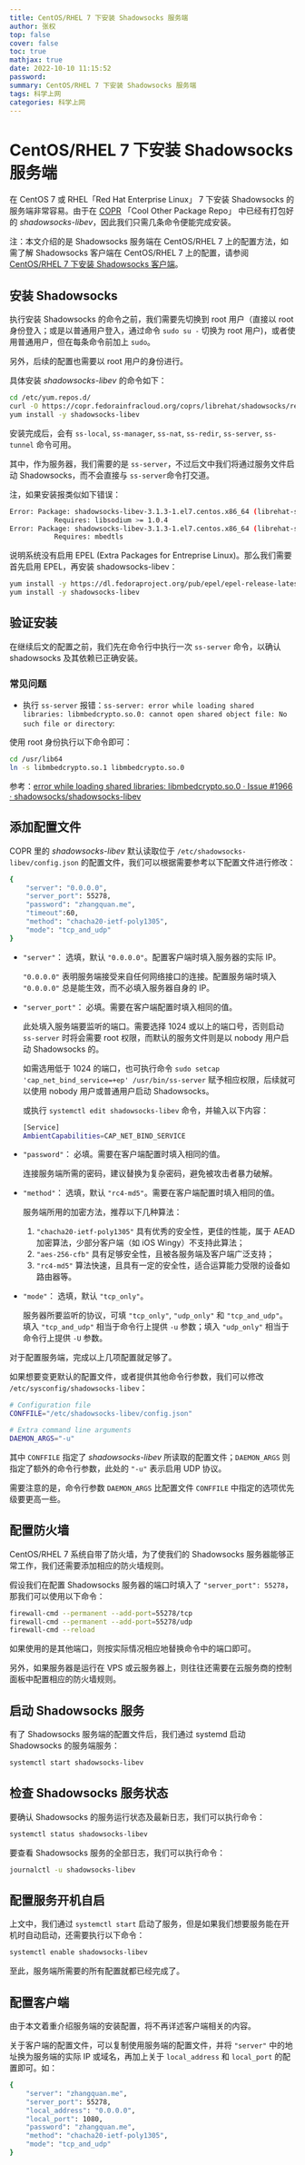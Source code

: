```yaml
---
title: CentOS/RHEL 7 下安装 Shadowsocks 服务端
author: 张权
top: false
cover: false
toc: true
mathjax: true
date: 2022-10-10 11:15:52
password:
summary: CentOS/RHEL 7 下安装 Shadowsocks 服务端
tags: 科学上网
categories: 科学上网
---
```


# CentOS/RHEL 7 下安装 Shadowsocks 服务端

在 CentOS 7 或 RHEL「Red Hat Enterprise Linux」 7 下安装 Shadowsocks 的服务端非常容易。由于在 [COPR](https://copr.fedorainfracloud.org/coprs/librehat/shadowsocks/) 「Cool Other Package Repo」 中已经有打包好的 *shadowsocks-libev*，因此我们只需几条命令便能完成安装。

注：本文介绍的是 Shadowsocks 服务端在 CentOS/RHEL 7 上的配置方法，如需了解 Shadowsocks 客户端在 CentOS/RHEL 7 上的配置，请参阅 [CentOS/RHEL 7 下安装 Shadowsocks 客户端](https://zhangquan.me/2022/10/09/centos-rhel-7-xia-an-zhuang-shadowsocks-ke-hu-duan/)。

## 安装 Shadowsocks

执行安装 Shadowsocks 的命令之前，我们需要先切换到 root 用户（直接以 root 身份登入；或是以普通用户登入，通过命令 `sudo su -` 切换为 root 用户)，或者使用普通用户，但在每条命令前加上 `sudo`。

另外，后续的配置也需要以 root 用户的身份进行。

具体安装 *shadowsocks-libev* 的命令如下：

```bash
cd /etc/yum.repos.d/
curl -O https://copr.fedorainfracloud.org/coprs/librehat/shadowsocks/repo/epel-7/librehat-shadowsocks-epel-7.repo
yum install -y shadowsocks-libev
```

安装完成后，会有 `ss-local`, `ss-manager`, `ss-nat`, `ss-redir`, `ss-server`, `ss-tunnel` 命令可用。

其中，作为服务器，我们需要的是 `ss-server`，不过后文中我们将通过服务文件启动 Shadowsocks，而不会直接与 `ss-server`命令打交道。

注，如果安装报类似如下错误：

```bash
Error: Package: shadowsocks-libev-3.1.3-1.el7.centos.x86_64 (librehat-shadowsocks)
           Requires: libsodium >= 1.0.4
Error: Package: shadowsocks-libev-3.1.3-1.el7.centos.x86_64 (librehat-shadowsocks)
           Requires: mbedtls
```

说明系统没有启用 EPEL (Extra Packages for Entreprise Linux)。那么我们需要首先启用 EPEL，再安装 shadowsocks-libev：

```bash
yum install -y https://dl.fedoraproject.org/pub/epel/epel-release-latest-7.noarch.rpm
yum install -y shadowsocks-libev
```

## 验证安装

在继续后文的配置之前，我们先在命令行中执行一次 `ss-server` 命令，以确认 shadowsocks 及其依赖已正确安装。

### 常见问题

* 执行 `ss-server` 报错：`ss-server: error while loading shared libraries: libmbedcrypto.so.0: cannot open shared object file: No such file or directory`:

使用 root 身份执行以下命令即可：

```bash
cd /usr/lib64
ln -s libmbedcrypto.so.1 libmbedcrypto.so.0
```

参考：[error while loading shared libraries: libmbedcrypto.so.0 · Issue #1966 · shadowsocks/shadowsocks-libev](https://github.com/shadowsocks/shadowsocks-libev/issues/1966)

## 添加配置文件

COPR 里的 *shadowsocks-libev* 默认读取位于 `/etc/shadowsocks-libev/config.json` 的配置文件，我们可以根据需要参考以下配置文件进行修改：

```bash
{
	"server": "0.0.0.0",
	"server_port": 55278,
	"password": "zhangquan.me",
	"timeout":60,
	"method": "chacha20-ietf-poly1305",
	"mode": "tcp_and_udp"
}
```

- `"server"`： 选填，默认 `"0.0.0.0"`。配置客户端时填入服务器的实际 IP。

  `"0.0.0.0"` 表明服务端接受来自任何网络接口的连接。配置服务端时填入 `"0.0.0.0"` 总是能生效，而不必填入服务器自身的 IP。

- `"server_port"`： 必填。需要在客户端配置时填入相同的值。

  此处填入服务端要监听的端口。需要选择 1024 或以上的端口号，否则启动 `ss-server` 时将会需要 root 权限，而默认的服务文件则是以 nobody 用户启动 Shadowsocks 的。

  如需选用低于 1024 的端口，也可执行命令 `sudo setcap 'cap_net_bind_service=+ep' /usr/bin/ss-server` 赋予相应权限，后续就可以使用 nobody 用户或普通用户启动 Shadowsocks。

  或执行 `systemctl edit shadowsocks-libev` 命令，并输入以下内容：

  ```bash
  [Service]
  AmbientCapabilities=CAP_NET_BIND_SERVICE
  ```

- `"password"`： 必填。需要在客户端配置时填入相同的值。

  连接服务端所需的密码，建议替换为复杂密码，避免被攻击者暴力破解。

- `"method"`： 选填，默认 `"rc4-md5"`。需要在客户端配置时填入相同的值。

  服务端所用的加密方法，推荐以下几种算法：

  1. `"chacha20-ietf-poly1305"` 具有优秀的安全性，更佳的性能，属于 AEAD 加密算法，少部分客户端（如 iOS Wingy）不支持此算法；
  2. `"aes-256-cfb"` 具有足够安全性，且被各服务端及客户端广泛支持；
  3. `"rc4-md5"` 算法快速，且具有一定的安全性，适合运算能力受限的设备如路由器等。

- `"mode"`： 选填，默认 `"tcp_only"`。

  服务器所要监听的协议，可填 `"tcp_only"`, `"udp_only"` 和 `"tcp_and_udp"`。
  填入 `"tcp_and_udp"` 相当于命令行上提供 `-u` 参数；填入 `"udp_only"` 相当于命令行上提供 `-U` 参数。

对于配置服务端，完成以上几项配置就足够了。

如果想要变更默认的配置文件，或者提供其他命令行参数，我们可以修改 `/etc/sysconfig/shadowsocks-libev`：

```bash
# Configuration file
CONFFILE="/etc/shadowsocks-libev/config.json"

# Extra command line arguments
DAEMON_ARGS="-u"
```

其中 `CONFFILE` 指定了 *shadowsocks-libev* 所读取的配置文件；`DAEMON_ARGS` 则指定了额外的命令行参数，此处的 `"-u"` 表示启用 UDP 协议。

需要注意的是，命令行参数 `DAEMON_ARGS` 比配置文件 `CONFFILE` 中指定的选项优先级要更高一些。

## 配置防火墙

CentOS/RHEL 7 系统自带了防火墙，为了使我们的 Shadowsocks 服务器能够正常工作，我们还需要添加相应的防火墙规则。

假设我们在配置 Shadowsocks 服务器的端口时填入了 `"server_port": 55278`，那我们可以使用以下命令：

```bash
firewall-cmd --permanent --add-port=55278/tcp
firewall-cmd --permanent --add-port=55278/udp
firewall-cmd --reload
```

如果使用的是其他端口，则按实际情况相应地替换命令中的端口即可。

另外，如果服务器是运行在 VPS 或云服务器上，则往往还需要在云服务商的控制面板中配置相应的防火墙规则。

## 启动 Shadowsocks 服务

有了 Shadowsocks 服务端的配置文件后，我们通过 systemd 启动 Shadowsocks 的服务端服务：

```bash
systemctl start shadowsocks-libev
```

## 检查 Shadowsocks 服务状态

要确认 Shadowsocks 的服务运行状态及最新日志，我们可以执行命令：

```bash
systemctl status shadowsocks-libev
```

要查看 Shadowsocks 服务的全部日志，我们可以执行命令：

```bash
journalctl -u shadowsocks-libev
```

## 配置服务开机自启

上文中，我们通过 `systemctl start` 启动了服务，但是如果我们想要服务能在开机时自动启动，还需要执行以下命令：

```bash
systemctl enable shadowsocks-libev
```

至此，服务端所需要的所有配置就都已经完成了。

## 配置客户端

由于本文着重介绍服务端的安装配置，将不再详述客户端相关的内容。

关于客户端的配置文件，可以复制使用服务端的配置文件，并将 `"server"` 中的地址换为服务端的实际 IP 或域名，再加上关于 `local_address` 和 `local_port` 的配置即可。如：

```bash
{
	"server": "zhangquan.me",
	"server_port": 55278,
	"local_address": "0.0.0.0",
	"local_port": 1080,
	"password": "zhangquan.me",
	"method": "chacha20-ietf-poly1305",
	"mode": "tcp_and_udp"
}
```